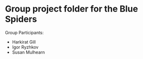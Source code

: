 # Group project folder for the Blue Spiders

Group Participants:
 - Harkirat Gill
 - Igor Ryzhkov
 - Susan Mulhearn
